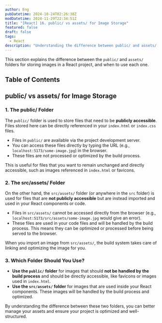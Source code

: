 ```yaml
---
author: Eng
pubDatetime: 2024-10-24T02:26:38Z
modDatetime: 2024-11-29T22:34:51Z
title: "[React] 16. public/ vs assets/ for Image Storage"
featured: false
draft: false
tags:
  - React
description: "Understanding the difference between public/ and assets/ for storing images in a React project."
---
```


This section explains the difference between the `public/` and `assets/` folders for storing images in a React project, and when to use each one.

## Table of Contents

## public/ vs assets/ for Image Storage

### 1. The public/ Folder

The `public/` folder is used to store files that need to be **publicly accessible**. Files stored here can be directly referenced in your `index.html` or `index.css` files.

- Files in `public/` are available via the project development server.
- You can access these files directly by typing the URL (e.g., `localhost:5173/some-image.jpg`) in the browser.
- These files are not processed or optimized by the build process.

This is useful for files that you want to remain unchanged and directly accessible, such as images referenced in `index.html` or favicons.

### 2. The src/assets/ Folder

On the other hand, the `src/assets/` folder (or anywhere in the `src` folder) is used for files that are **not publicly accessible** but are instead imported and used in your React components or code.

- Files in `src/assets/` cannot be accessed directly from the browser (e.g., `localhost:5173/src/assets/some-image.jpg` would give an error).
- These files are used in your code files and will be handled by the build process. This means they can be optimized or processed before being served to the browser.

When you import an image from `src/assets/`, the build system takes care of linking and optimizing the image for you.

### 3. Which Folder Should You Use?

- **Use the `public/` folder** for images that should **not be handled by the build process** and should be directly accessible, like favicons or images used in `index.html`.
- **Use the `src/assets/` folder** for images that are used inside your React components. These images will be handled by the build process and optimized.

By understanding the difference between these two folders, you can better manage your assets and ensure your project is optimized and well-structured.
